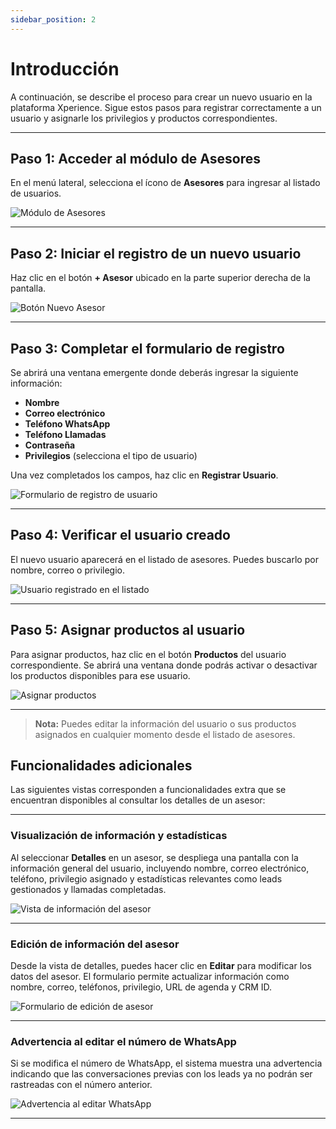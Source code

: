```yaml
---
sidebar_position: 2
---
```


# Introducción

A continuación, se describe el proceso para crear un nuevo usuario en la plataforma Xperience. Sigue estos pasos para registrar correctamente a un usuario y asignarle los privilegios y productos correspondientes.

---

## Paso 1: Acceder al módulo de Asesores

En el menú lateral, selecciona el ícono de **Asesores** para ingresar al listado de usuarios.

![Módulo de Asesores](https://xperience-docs-prod.s3.us-east-2.amazonaws.com/Manuales_devs/documentation/view-asesore-lateral.png)

---

## Paso 2: Iniciar el registro de un nuevo usuario

Haz clic en el botón **+ Asesor** ubicado en la parte superior derecha de la pantalla.

![Botón Nuevo Asesor](https://xperience-docs-prod.s3.us-east-2.amazonaws.com/Manuales_devs/documentation/view-crear-usuario.png)

---

## Paso 3: Completar el formulario de registro

Se abrirá una ventana emergente donde deberás ingresar la siguiente información:

- **Nombre**
- **Correo electrónico**
- **Teléfono WhatsApp**
- **Teléfono Llamadas**
- **Contraseña**
- **Privilegios** (selecciona el tipo de usuario)

Una vez completados los campos, haz clic en **Registrar Usuario**.

![Formulario de registro de usuario](https://xperience-docs-prod.s3.us-east-2.amazonaws.com/Manuales_devs/documentation/vew-asesores-formulario.png)

---

## Paso 4: Verificar el usuario creado

El nuevo usuario aparecerá en el listado de asesores. Puedes buscarlo por nombre, correo o privilegio.

![Usuario registrado en el listado](https://xperience-docs-prod.s3.us-east-2.amazonaws.com/Manuales_devs/documentation/view-crear-usuario.png)

---

## Paso 5: Asignar productos al usuario

Para asignar productos, haz clic en el botón **Productos** del usuario correspondiente. Se abrirá una ventana donde podrás activar o desactivar los productos disponibles para ese usuario.

![Asignar productos](https://xperience-docs-prod.s3.us-east-2.amazonaws.com/Manuales_devs/documentation/view-asesores-products.png)

---

> **Nota:** Puedes editar la información del usuario o sus productos asignados en cualquier momento desde el listado de asesores.

## Funcionalidades adicionales

Las siguientes vistas corresponden a funcionalidades extra que se encuentran disponibles al consultar los detalles de un asesor:

---

### Visualización de información y estadísticas

Al seleccionar **Detalles** en un asesor, se despliega una pantalla con la información general del usuario, incluyendo nombre, correo electrónico, teléfono, privilegio asignado y estadísticas relevantes como leads gestionados y llamadas completadas.

![Vista de información del asesor](https://xperience-docs-prod.s3.us-east-2.amazonaws.com/Manuales_devs/documentation/view-asesores-detalles.png)

---

### Edición de información del asesor

Desde la vista de detalles, puedes hacer clic en **Editar** para modificar los datos del asesor. El formulario permite actualizar información como nombre, correo, teléfonos, privilegio, URL de agenda y CRM ID.

![Formulario de edición de asesor](https://xperience-docs-prod.s3.us-east-2.amazonaws.com/Manuales_devs/documentation/vew-asesores-formulario.png)

---

### Advertencia al editar el número de WhatsApp

Si se modifica el número de WhatsApp, el sistema muestra una advertencia indicando que las conversaciones previas con los leads ya no podrán ser rastreadas con el número anterior.

![Advertencia al editar WhatsApp](https://xperience-docs-prod.s3.us-east-2.amazonaws.com/Manuales_devs/documentation/view-asesores-detalles-warning.png)

---